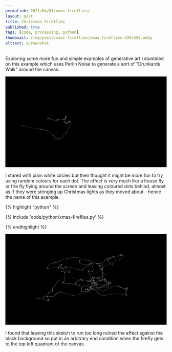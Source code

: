 ```yaml
---
permalink: 2021/04/01/xmas-fireflies/
layout: post
title: Christmas Fireflies
published: true
tags: [code, processing, python]
thumbnail: /img/posts/xmas-fireflies/xmas-fireflies-420x255.webp
alttext: screenshot
---
```


Exploring some more fun and simple examples of generative art I stumbled on this example which uses Perlin Noise to generate a sort of
"Drunkards Walk" around the canvas.

![first](/img/posts/xmas-fireflies/xmas-fireflies-1.webp)

I stared with plain white circles but then thought it might be more fun to try using random colours for each dot. The effect is very much like a
house fly or fire fly flying around the screen and leaving coloured dots behind, almost as if they were stringing up Christmas lights as they
moved about - hence the name of this example.

{% highlight "python" %}

{% include 'code/python/xmas-fireflies.py' %}

{% endhighlight %}

![second](/img/posts/xmas-fireflies/xmas-fireflies-2.webp)

I found that leaving this sketch to run too long ruined the effect against the black background so put in an arbitrary end condition when
the firefly gets to the top left quadrant of the canvas.
